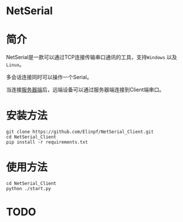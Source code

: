 # NetSerial

# 简介

NetSerial是一款可以通过TCP连接传输串口通讯的工具，支持`Windows` 以及 `Linux`。

多会话连接同时可以操作一个Serial。

当连接[服务器端](https://github.com/Elinpf/NetSerial_Server)后，远端设备可以通过服务器端连接到Client端串口。

# 安装方法
```
git clone https://github.com/Elinpf/NetSerial_Client.git
cd NetSerial_Client
pip install -r requirements.txt
```

# 使用方法
```
cd NetSerial_Client
python ./start.py
```


# TODO
